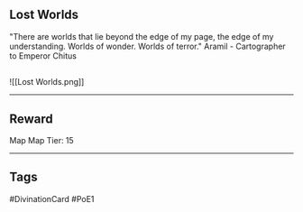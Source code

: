 ## Lost Worlds
"There are worlds that lie beyond the edge of my page, the edge of my understanding. Worlds of wonder. Worlds of terror."
Aramil - Cartographer to Emperor Chitus
## 
![[Lost Worlds.png]]

---
## Reward
Map
Map Tier: 15

---
## Tags
#DivinationCard
#PoE1